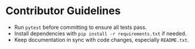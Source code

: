 # Contributor Guidelines

- Run `pytest` before committing to ensure all tests pass.
- Install dependencies with `pip install -r requirements.txt` if needed.
- Keep documentation in sync with code changes, especially `README.txt`.
